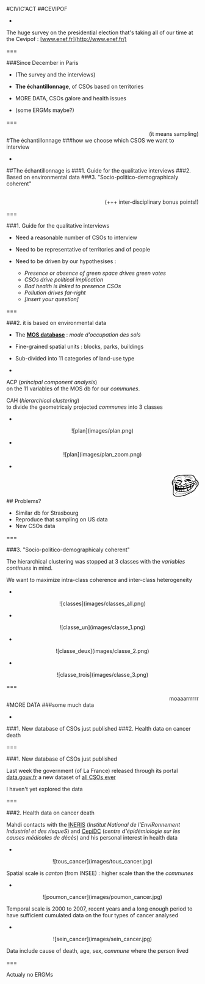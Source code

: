 #CIVIC'ACT 
##CEVIPOF

-

The huge survey on the presidential election that's taking all of our time at the Cevipof : <u>[www.enef.fr](http://www.enef.fr/)</u>

===

###Since December in Paris

- (The <span class='highlight'>survey</span> and the <span class="highlight">interviews</span>)

- <span class='highlight'>__The échantillonnage__</span>, of CSOs based on territories

- <span class='highlight'>MORE DATA</span>, CSOs galore and health issues

- (some <span class='highlight'>ERGMs</span> maybe?)

===

<div style='text-align:right'>(it means <span class='highlight'>sampling)</span></div>
#The échantillonnage
###how we choose which CSOS we want to interview

-
##<span class="highlight">The échantillonnage is</span>
###1. Guide for the qualitative interviews
###2. Based on environmental data
###3. "Socio-politico-demographicaly coherent"

<br>
<div style='text-align:right'>(+++ inter-disciplinary bonus points!)</div>

===

###1. Guide for the qualitative interviews

- Need a reasonable number of CSOs to interview

- Need to be representative of territories and of people 

- Need to be driven by our hypothesises :
    + _Presence or absence of green space drives green votes_
    + _CSOs drive political implication_
    + _Bad health is linked to presence CSOs_
    + _Pollution drives far-right_
    + _[insert your question]_

===

###2. it is based on environmental data

- The [__MOS database__](https://www.data.gouv.fr/fr/datasets/mode-d-occupation-du-sol-mos-en-11-postes-en-2012-idf/) : _mode d'occupation des sols_

- Fine-grained spatial units : blocks, parks, buildings

- Sub-divided into 11 categories of land-use type

-

<span class='highlight'>ACP (_principal component analysis_)</span> <br> on the 11 variables of the MOS db for our _communes_.

<span class='highlight'>CAH (_hierarchical clustering_)</span> <br> to divide the geometricaly projected _communes_ into 3 classes

-

<div style="text-align: center">![plan](images/plan.png)</div>

-

<div style="text-align: center">![plan](images/plan_zoom.png)</div>

-
<div style="text-align:right"><img id="problem" src="images/problem.png" style="width: 70px;"/></div>
## Problems?

- Similar db for Strasbourg
- Reproduce that sampling on US data
- New CSOs data

===

###3. "Socio-politico-demographicaly coherent"

The hierarchical clustering was stopped at <span class="highlight">3 classes</span> with the _variables continues_ in mind.

We want to maximize <span class="highlight">intra-class coherence</span> and <span class="highlight">inter-class heterogeneity</span>

-

<div style="text-align: center">![classes](images/classes_all.png)</div>

-

<div style="text-align: center">![classe_un](images/classe_1.png)</div>

-

<div style="text-align: center">![classe_deux](images/classe_2.png)</div>

-

<div style="text-align: center">![classe_trois](images/classe_3.png)</div>

===

<div style='text-align:right'><span class='highlight'>moaaarrrrrr</span></div>
#MORE DATA
###some much data

-

###1. New database of CSOs just published
###2. Health data on cancer death

===

###1. New database of CSOs just published

Last week the government (of La France) released through its portal [data.gouv.fr](data.gouv.fr) a new dataset of [all CSOs ever](http://www.data.gouv.fr/fr/datasets/repertoire-national-des-associations-rna/)

I haven't yet explored the data

===

###2. Health data on cancer death

Mahdi contacts with the [INERIS](http://www.ineris.fr/) (_Institut National de l'EnviRonnement Industriel et des risqueS_) and [CepiDC](http://www.cepidc.inserm.fr/) (_centre d'épidémiologie sur les causes médicales de décès_) and his personal interest in health data

-

<div style="text-align: center">![tous_cancer](images/tous_cancer.jpg)</div>

Spatial scale is <span class="highlight">_canton_</span> (from INSEE) : higher scale than the the _communes_

-

<div style="text-align: center">![poumon_cancer](images/poumon_cancer.jpg)</div>

Temporal scale is <span class="highlight">2000 to 2007</span>, recent years and a long enough period to have sufficient cumulated data on the four types of cancer analysed

-

<div style="text-align: center">![sein_cancer](images/sein_cancer.jpg)</div>

Data include cause of death, age, sex, _commune_ where the person lived

===

Actualy no ERGMs